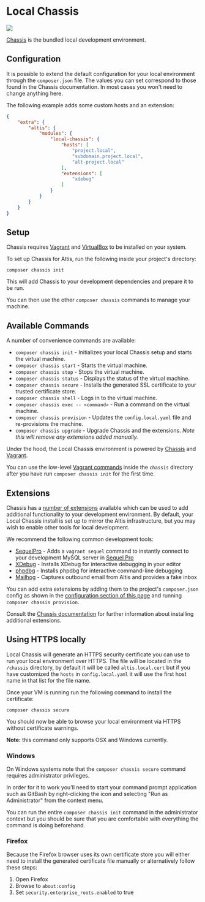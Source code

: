 # Local Chassis

![](./assets/banner-local-server.png)

[Chassis](http://chassis.io/) is the bundled local development environment.


## Configuration

It is possible to extend the default configuration for your local environment through the `composer.json` file. The values you can set correspond to those found in the Chassis documentation. In most cases you won't need to change anything here.

The following example adds some custom hosts and an extension:

```json
{
	"extra": {
		"altis": {
			"modules": {
				"local-chassis": {
					"hosts": [
						"project.local",
						"subdomain.project.local",
						"alt-project.local"
					],
					"extensions": [
						"xdebug"
					]
				}
			}
		}
	}
}
```


## Setup

Chassis requires [Vagrant](https://www.vagrantup.com/) and [VirtualBox](https://www.virtualbox.org/) to be installed on your system.

To set up Chassis for Altis, run the following inside your project's directory:

```
composer chassis init
```

This will add Chassis to your development dependencies and prepare it to be run.

You can then use the other `composer chassis` commands to manage your machine.


## Available Commands

A number of convenience commands are available:

* `composer chassis init` - Initializes your local Chassis setup and starts the virtual machine.
* `composer chassis start` - Starts the virtual machine.
* `composer chassis stop` - Stops the virtual machine.
* `composer chassis status` - Displays the status of the virtual machine.
* `composer chassis secure` - Installs the generated SSL certificate to your trusted certificate store.
* `composer chassis shell` - Logs in to the virtual machine.
* `composer chassis exec -- <command>` - Run a command on the virtual machine.
* `composer chassis provision` - Updates the `config.local.yaml` file and re-provisions the machine.
* `composer chassis upgrade` - Upgrade Chassis and the extensions. _Note this will remove any extensions added manually._

Under the hood, the Local Chassis environment is powered by [Chassis](http://chassis.io/) and [Vagrant](https://www.vagrantup.com/).

You can use the low-level [Vagrant commands](https://www.vagrantup.com/docs/cli/) inside the `chassis` directory after you have run `composer chassis init` for the first time.


## Extensions

Chassis has a [number of extensions](https://beta.chassis.io/extensions/) available which can be used to add additional functionality to your development environment. By default, your Local Chassis install is set up to mirror the Altis infrastructure, but you may wish to enable other tools for local development.

We recommend the following common development tools:

* [SequelPro](https://github.com/Chassis/SequelPro) - Adds a `vagrant sequel` command to instantly connect to your development MySQL server in [Sequel Pro](https://www.sequelpro.com/)
* [XDebug](https://github.com/Chassis/Xdebug) - Installs XDebug for interactive debugging in your editor
* [phpdbg](https://github.com/Chassis/phpdbg) - Installs phpdbg for interactive command-line debugging
* [Mailhog](https://github.com/Chassis/MailHog) - Captures outbound email from Altis and provides a fake inbox

You can add extra extensions by adding them to the project's `composer.json` config as shown in the [configuration section of this page](#Configuration) and running `composer chassis provision`.

Consult the [Chassis documentation](http://docs.chassis.io/en/latest/extend/) for further information about installing additional extensions.


## Using HTTPS locally

Local Chassis will generate an HTTPS security certificate you can use to run your local environment over HTTPS. The file will be located in the `/chassis` directory, by default it will be called `altis.local.cert` but if you have customized the `hosts` in `config.local.yaml` it will use the first host name in that list for the file name.

Once your VM is running run the following command to install the certificate:

```
composer chassis secure
```

You should now be able to browse your local environment via HTTPS without certificate warnings.

**Note:** this command only supports OSX and Windows currently.

### Windows

On Windows systems note that the `composer chassis secure` command requires administrator privileges.

In order for it to work you'll need to start your command prompt application such as GitBash by right-clicking the icon and selecting "Run as Administrator" from the context menu.

You can run the entire `composer chassis init` command in the administrator context but you should be sure that you are comfortable with everything the command is doing beforehand.

### Firefox

Because the Firefox browser uses its own certificate store you will either need to install the generated certificate file manually or alternatively follow these steps:

1. Open Firefox
1. Browse to `about:config`
1. Set `security.enterprise_roots.enabled` to true
